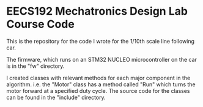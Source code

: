# EECS192 Mechatronics Design Lab Course Code

This is the repository for the code I wrote for the 1/10th scale line following car.

The firmware, which runs on an STM32 NUCLEO microcontroller on the car is in the "fw" directory.

I created classes with relevant methods for each major component in the algorithm. i.e. the "Motor" class has a method called "Run" which turns the motor forward at a specified duty cycle. The source code for the classes can be found in the "include" directory.
